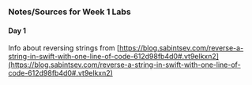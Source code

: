 ### Notes/Sources for Week 1 Labs

#### Day 1

Info about reversing strings from
[https://blog.sabintsev.com/reverse-a-string-in-swift-with-one-line-of-code-612d98fb4d0#.vt9elkxn2](https://blog.sabintsev.com/reverse-a-string-in-swift-with-one-line-of-code-612d98fb4d0#.vt9elkxn2)
